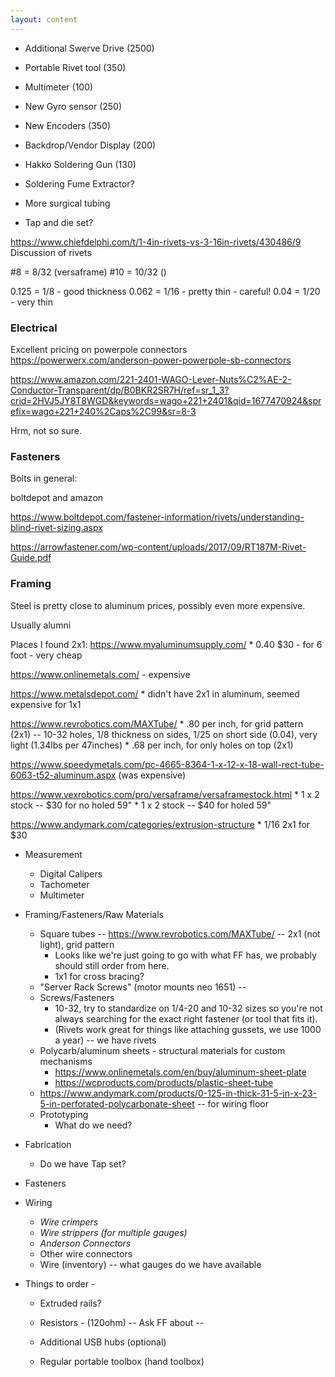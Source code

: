 ```yaml
---
layout: content
---
```

* Additional Swerve Drive (2500)
* Portable Rivet tool (350)
* Multimeter (100)
* New Gyro sensor (250)
* New Encoders (350)
* Backdrop/Vendor Display (200)
* Hakko Soldering Gun (130)
* Soldering Fume Extractor? 

* More surgical tubing
* Tap and die set?


https://www.chiefdelphi.com/t/1-4in-rivets-vs-3-16in-rivets/430486/9
Discussion of rivets


#8 = 8/32 (versaframe)
#10 = 10/32 ()

0.125 = 1/8  - good thickness
0.062 = 1/16 - pretty thin - careful!
0.04  = 1/20 - very thin

### Electrical
Excellent pricing on powerpole connectors
https://powerwerx.com/anderson-power-powerpole-sb-connectors

https://www.amazon.com/221-2401-WAGO-Lever-Nuts%C2%AE-2-Conductor-Transparent/dp/B0BKR2SR7H/ref=sr_1_3?crid=2HVJ5JY8T8WGD&keywords=wago+221+2401&qid=1677470924&sprefix=wago+221+240%2Caps%2C99&sr=8-3

Hrm, not so sure.

### Fasteners
Bolts in general: 

boltdepot and amazon

https://www.boltdepot.com/fastener-information/rivets/understanding-blind-rivet-sizing.aspx

https://arrowfastener.com/wp-content/uploads/2017/09/RT187M-Rivet-Guide.pdf


### Framing
Steel is pretty close to aluminum prices, possibly even more expensive.

Usually alumni

Places I found 2x1:
https://www.myaluminumsupply.com/
    * 0.40 $30 - for 6 foot - very cheap

https://www.onlinemetals.com/ - expensive

https://www.metalsdepot.com/
    * didn't have 2x1 in aluminum, seemed expensive for 1x1

https://www.revrobotics.com/MAXTube/ 
    * .80 per inch, for grid pattern (2x1) -- 10-32 holes, 1/8 thickness on sides, 1/25 on short side (0.04), very light (1.34lbs per 47inches)
    * .68 per inch, for only holes on top (2x1)

https://www.speedymetals.com/pc-4665-8364-1-x-12-x-18-wall-rect-tube-6063-t52-aluminum.aspx
    (was expensive)

https://www.vexrobotics.com/pro/versaframe/versaframestock.html
    * 1 x 2 stock -- $30 for no holed 59"
    * 1 x 2 stock -- $40 for holed 59"

https://www.andymark.com/categories/extrusion-structure
    * 1/16 2x1 for $30


* Measurement
    * Digital Calipers      
    * Tachometer
    * Multimeter

* Framing/Fasteners/Raw Materials
    * Square tubes -- https://www.revrobotics.com/MAXTube/ -- 2x1 (not light), grid pattern
        * Looks like we're just going to go with what FF has, we probably should still order from here.
        * 1x1 for cross bracing?
    * "Server Rack Screws" (motor mounts neo 1651) --  
    * Screws/Fasteners
        * 10-32, try to standardize on 1/4-20 and 10-32 sizes so you're not always searching for the exact right fastener (or tool that fits it).        
        * (Rivets work great for things like attaching gussets, we use 1000 a year) -- we have rivets
    * Polycarb/aluminum sheets - structural materials for custom mechanisms
        * https://www.onlinemetals.com/en/buy/aluminum-sheet-plate
        * https://wcproducts.com/products/plastic-sheet-tube        
    * https://www.andymark.com/products/0-125-in-thick-31-5-in-x-23-5-in-perforated-polycarbonate-sheet -- for wiring floor
    * Prototyping
        * What do we need?

* Fabrication
    * Do we have Tap set?

* Fasteners


* Wiring
    * *Wire crimpers*
    * *Wire strippers (for multiple gauges)*
    * *Anderson Connectors*
    * Other wire connectors         
    * Wire (inventory) -- what gauges do we have available            

* Things to order - 
    * Extruded rails?    
    * Resistors - (120ohm) -- Ask FF about -- 
    * Additional USB hubs (optional)

    
    * Regular portable toolbox (hand toolbox)
